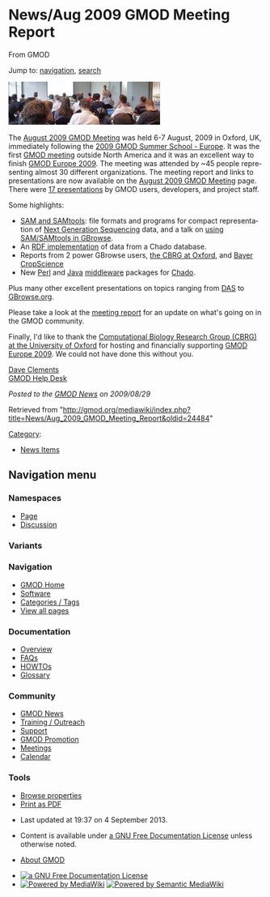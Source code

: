 <div id="mw-page-base" class="noprint">

</div>

<div id="mw-head-base" class="noprint">

</div>

<div id="content" class="mw-body" role="main">

<span id="top"></span>

<div id="mw-js-message" style="display:none;">

</div>



# <span dir="auto">News/Aug 2009 GMOD Meeting Report</span>

<div id="bodyContent">

<div id="siteSub">

From GMOD

</div>

<div id="contentSub">

</div>

<div id="jump-to-nav" class="mw-jump">

Jump to: [navigation](#mw-navigation), [search](#p-search)

</div>

<div id="mw-content-text" class="mw-content-ltr" lang="en" dir="ltr">

<div class="floatright">

[<img src="../../mediawiki/images/c/c8/Aug2009MeetingPhoto.JPG"
width="300" height="85" alt="August 2009 GMOD Meeting" />](../August_2009_GMOD_Meeting "August 2009 GMOD Meeting")

</div>

The [August 2009 GMOD
Meeting](../August_2009_GMOD_Meeting "August 2009 GMOD Meeting") was
held 6-7 August, 2009 in Oxford, UK, immediately following the [2009
GMOD Summer School -
Europe](../2009_GMOD_Summer_School_-_Europe "2009 GMOD Summer School - Europe").
It was the first [GMOD meeting](../Meetings "Meetings") outside North
America and it was an excellent way to finish [GMOD Europe
2009](../GMOD_Europe_2009 "GMOD Europe 2009"). The meeting was attended
by ~45 people representing almost 30 different organizations. The
meeting report and links to presentations are now available on the
[August 2009 GMOD
Meeting](../August_2009_GMOD_Meeting "August 2009 GMOD Meeting") page.
There were [17
presentations](../August_2009_GMOD_Meeting#Presentations "August 2009 GMOD Meeting")
by GMOD users, developers, and project staff.

Some highlights:

- [SAM and
  SAMtools](../August_2009_GMOD_Meeting#Quest_for_Standard:_Sequence_alignment.2Fmap_format_.28SAM.29_and_SAMtools "August 2009 GMOD Meeting"):
  file formats and programs for compact representation of [Next
  Generation
  Sequencing](../Next_Generation_Sequencing "Next Generation Sequencing")
  data, and a talk on [using SAM/SAMtools in
  GBrowse](../August_2009_GMOD_Meeting#Visualising_NGS_Data_in_GBrowse_2 "August 2009 GMOD Meeting").
- An [RDF
  implementation](../August_2009_GMOD_Meeting#Linked_Data_for_GMOD_Databases "August 2009 GMOD Meeting")
  of data from a Chado database.
- Reports from 2 power GBrowse users, [the CBRG at
  Oxford](../August_2009_GMOD_Meeting#GMOD_in_the_Trenches "August 2009 GMOD Meeting"),
  and [Bayer
  CropScience](../August_2009_GMOD_Meeting#GBrowse:_Lessons_Learned_and_Statement_of_Interest "August 2009 GMOD Meeting")
- New
  [Perl](../August_2009_GMOD_Meeting#A_DBIx_Class_layer_for_Chado "August 2009 GMOD Meeting")
  and
  [Java](../August_2009_GMOD_Meeting#GMOD_Biological_Object_Layer "August 2009 GMOD Meeting")
  [middleware](../Category:Middleware "Category:Middleware") packages
  for <a href="../Chado" class="mw-redirect" title="Chado">Chado</a>.

Plus many other excellent presentations on topics ranging from
[DAS](../August_2009_GMOD_Meeting#DAS_update "August 2009 GMOD Meeting")
to
[GBrowse.org](../August_2009_GMOD_Meeting#GBrowse.org "August 2009 GMOD Meeting").

Please take a look at the [meeting
report](../August_2009_GMOD_Meeting "August 2009 GMOD Meeting") for an
update on what's going on in the GMOD community.

Finally, I'd like to thank the
<a href="http://www.molbiol.ox.ac.uk/" class="external text"
rel="nofollow">Computational Biology Research Group (CBRG) at the
University of Oxford</a> for hosting and financially supporting [GMOD
Europe 2009](../GMOD_Europe_2009 "GMOD Europe 2009"). We could not have
done this without you.

[Dave Clements](../User:Clements "User:Clements")  
[GMOD Help Desk](../GMOD_Help_Desk "GMOD Help Desk")

  

<div class="newsfooter">

*Posted to the [GMOD News](../GMOD_News "GMOD News") on 2009/08/29*

</div>

</div>

<div class="printfooter">

Retrieved from
"<http://gmod.org/mediawiki/index.php?title=News/Aug_2009_GMOD_Meeting_Report&oldid=24484>"

</div>

<div id="catlinks" class="catlinks">

<div id="mw-normal-catlinks" class="mw-normal-catlinks">

[Category](../Special:Categories "Special:Categories"):

- [News Items](../Category:News_Items "Category:News Items")

</div>

</div>

<div class="visualClear">

</div>

</div>

</div>

<div id="mw-navigation">

## Navigation menu

<div id="mw-head">



<div id="left-navigation">

<div id="p-namespaces" class="vectorTabs" role="navigation"
aria-labelledby="p-namespaces-label">

### Namespaces

- <span id="ca-nstab-main"><a href="Aug_2009_GMOD_Meeting_Report" accesskey="c"
  title="View the content page [c]">Page</a></span>
- <span id="ca-talk"><a
  href="http://gmod.org/mediawiki/index.php?title=Talk:News/Aug_2009_GMOD_Meeting_Report&amp;action=edit&amp;redlink=1"
  accesskey="t"
  title="Discussion about the content page [t]">Discussion</a></span>

</div>

<div id="p-variants" class="vectorMenu emptyPortlet" role="navigation"
aria-labelledby="p-variants-label">

### 

### Variants[](#)

<div class="menu">

</div>

</div>

</div>

<div id="right-navigation">





</div>



</div>

</div>

</div>

<div id="mw-panel">

<div id="p-logo" role="banner">

<a href="../Main_Page"
style="background-image: url(../../images/GMOD-cogs.png);"
title="Visit the main page"></a>

</div>

<div id="p-Navigation" class="portal" role="navigation"
aria-labelledby="p-Navigation-label">

### Navigation

<div class="body">

- <span id="n-GMOD-Home">[GMOD Home](../Main_Page)</span>
- <span id="n-Software">[Software](../GMOD_Components)</span>
- <span id="n-Categories-.2F-Tags">[Categories /
  Tags](../Categories)</span>
- <span id="n-View-all-pages">[View all
  pages](../Special:AllPages)</span>

</div>

</div>

<div id="p-Documentation" class="portal" role="navigation"
aria-labelledby="p-Documentation-label">

### Documentation

<div class="body">

- <span id="n-Overview">[Overview](../Overview)</span>
- <span id="n-FAQs">[FAQs](../Category:FAQ)</span>
- <span id="n-HOWTOs">[HOWTOs](../Category:HOWTO)</span>
- <span id="n-Glossary">[Glossary](../Glossary)</span>

</div>

</div>

<div id="p-Community" class="portal" role="navigation"
aria-labelledby="p-Community-label">

### Community

<div class="body">

- <span id="n-GMOD-News">[GMOD News](../GMOD_News)</span>
- <span id="n-Training-.2F-Outreach">[Training /
  Outreach](../Training_and_Outreach)</span>
- <span id="n-Support">[Support](../Support)</span>
- <span id="n-GMOD-Promotion">[GMOD Promotion](../GMOD_Promotion)</span>
- <span id="n-Meetings">[Meetings](../Meetings)</span>
- <span id="n-Calendar">[Calendar](../Calendar)</span>

</div>

</div>

<div id="p-tb" class="portal" role="navigation"
aria-labelledby="p-tb-label">

### Tools

<div class="body">


- <span id="t-smwbrowselink"><a href="../Special:Browse/News-2FAug_2009_GMOD_Meeting_Report"
  rel="smw-browse">Browse properties</a></span>
- <span id="t-pdf">[Print as
  PDF](http://gmod.org/mediawiki/index.php?title=Special:PdfPrint&page=News/Aug_2009_GMOD_Meeting_Report)</span>

</div>

</div>

</div>

</div>

<div id="footer" role="contentinfo">

- <span id="footer-info-lastmod">Last updated at 19:37 on 4 September
  2013.</span>
<!-- - <span id="footer-info-viewcount">9,311 page views.</span> -->
- <span id="footer-info-copyright">Content is available under
  <a href="http://www.gnu.org/licenses/fdl-1.3.html" class="external"
  rel="nofollow">a GNU Free Documentation License</a> unless otherwise
  noted.</span>

<!-- -->

- <span id="footer-places-about">[About
  GMOD](../GMOD:About "GMOD:About")</span>

<!-- -->

- <span id="footer-copyrightico">[<img src="http://www.gnu.org/graphics/gfdl-logo-small.png" width="88"
  height="31" alt="a GNU Free Documentation License" />](http://www.gnu.org/licenses/fdl-1.3.html)</span>
- <span id="footer-poweredbyico">[<img
  src="../../mediawiki/skins/common/images/poweredby_mediawiki_88x31.png"
  width="88" height="31" alt="Powered by MediaWiki" />](http://www.mediawiki.org/)
  [<img
  src="../../mediawiki/extensions/SemanticMediaWiki/resources/images/smw_button.png"
  width="88" height="31" alt="Powered by Semantic MediaWiki" />](https://www.semantic-mediawiki.org/wiki/Semantic_MediaWiki)</span>

<div style="clear:both">

</div>

</div>
